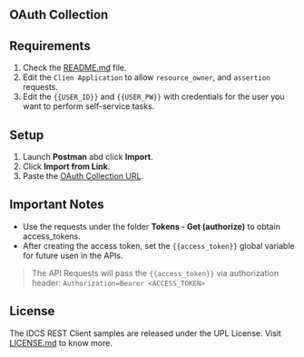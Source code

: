 ## OAuth Collection

## Requirements

1. Check the [README.md](README.md) file.
2. Edit the ``Clien Application`` to allow ``resource_owner``, and ``assertion`` requests.
3. Edit the ``{{USER_ID}}`` and ``{{USER_PW}}`` with credentials for the user you want to perform self-service tasks.

## Setup

1. Launch **Postman** abd click **Import**.
2. Click **Import from Link**.
3. Paste the [OAuth Collection URL](idcs_oauth_postman_collection.json).

## Important Notes
- Use the requests under the folder **Tokens - Get (authorize)** to obtain access_tokens.
- After creating the access token, set the ``{{access_token}}`` global variable for future usen in the APIs.

> The API Requests will pass the ``{{access_token}}`` via authorization header:
```Authorization=Bearer <ACCESS_TOKEN>```

## License

The IDCS REST Client samples are released under the UPL License. Visit [LICENSE.md](LICENSE.md) to know more.
